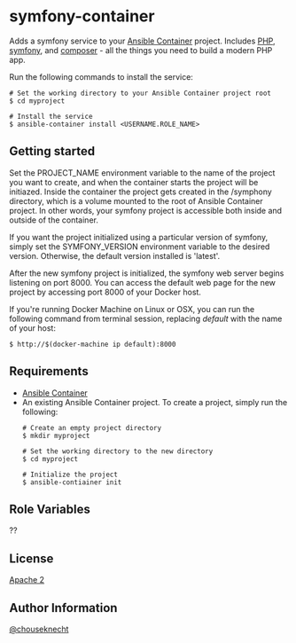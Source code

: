 # symfony-container 

Adds a symfony service to your [Ansible Container](https://github.com/ansible/ansible-container) project. Includes [PHP](https://php.net), [symfony](https://symfony.com), and [composer](https://getcomposer.org) - all the things you need to build a modern PHP app.

Run the following commands to install the service:

```
# Set the working directory to your Ansible Container project root
$ cd myproject

# Install the service
$ ansible-container install <USERNAME.ROLE_NAME>
```

## Getting started 

Set the PROJECT_NAME environment variable to the name of the project you want to create, and when the container starts the project will be initiazed. Inside the container the project gets created in the /symphony directory, which is a volume mounted to the root of Ansible Container project. In other words, your symfony project is accessible both inside and outside of the container.

If you want the project initialized using a particular version of symfony, simply set the SYMFONY_VERSION environment variable to the desired version. Otherwise, the default version installed is 'latest'. 

After the new symfony project is initialized, the symfony web server begins listening on port 8000. You can access the default web page for the new project by accessing port 8000 of your Docker host.

If you're running Docker Machine on Linux or OSX, you can run the following command from terminal session, replacing *default* with the name of your host:

```
$ http://$(docker-machine ip default):8000
```

## Requirements

- [Ansible Container](https://github.com/ansible/ansible-container)
- An existing Ansible Container project. To create a project, simply run the following:
    ```
    # Create an empty project directory
    $ mkdir myproject

    # Set the working directory to the new directory
    $ cd myproject

    # Initialize the project
    $ ansible-contiainer init
    ```

## Role Variables

??


## License

[Apache 2](https://github.com/chouseknecht/symfony-container/blob/master/LICENSE)

## Author Information

[@chouseknecht](https://github.com/chouseknecht)


